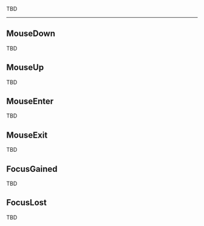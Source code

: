 TBD

___

## MouseDown

TBD

## MouseUp

TBD

## MouseEnter

TBD

## MouseExit

TBD

## FocusGained

TBD

## FocusLost

TBD

